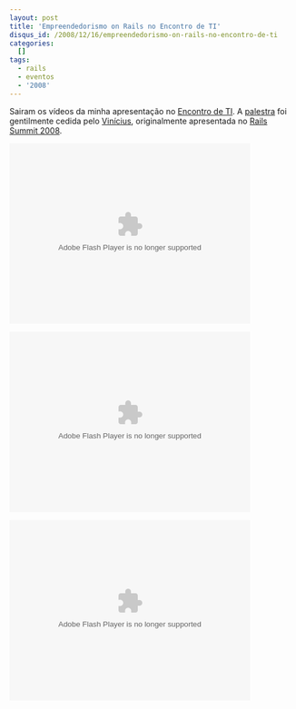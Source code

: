 ```yaml
--- 
layout: post
title: 'Empreendedorismo on Rails no Encontro de TI'
disqus_id: /2008/12/16/empreendedorismo-on-rails-no-encontro-de-ti
categories: 
  []
tags:
  - rails
  - eventos
  - '2008'
---
```



Sairam os vídeos da minha apresentação no [Encontro de TI][eti]. A [palestra][] foi gentilmente cedida pelo [Vinícius][vini], originalmente apresentada no [Rails Summit 2008][summit2008].

[palestra]: http://mergulhao.info/assets/2008/12/3/EmpreendedorismoOnRails.pdf
[eti]: http://encontrodeti.com.br/
[vini]: http://www.improveit.com.br/empresa/vinicius
[summit2008]: http://www.locaweb.com.br/railssummit/

<embed src='http://www.videolog.tv/ajax/codigoPlayer.php?id_video=391466&relacionados=S&default=S&cor_fundo=000000&swf=1&width=424&height=318' width='424' height='318' type='application/x-shockwave-flash' allowFullScreen='true' AllowScriptAccess='always'></embed>

<embed src='http://www.videolog.tv/ajax/codigoPlayer.php?id_video=391490&relacionados=S&default=S&cor_fundo=000000&swf=1&width=424&height=318' width='424' height='318' type='application/x-shockwave-flash' allowFullScreen='true' AllowScriptAccess='always'></embed>

<embed src='http://www.videolog.tv/ajax/codigoPlayer.php?id_video=391504&relacionados=S&default=S&cor_fundo=000000&swf=1&width=424&height=318' width='424' height='318' type='application/x-shockwave-flash' allowFullScreen='true' AllowScriptAccess='always'></embed>


